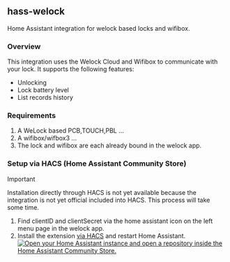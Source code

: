 ## hass-welock

Home Assistant integration for welock based locks and wifibox.

### Overview
This integration uses the Welock Cloud and Wifibox to communicate with your lock. It supports the following features:

- Unlocking
- Lock battery level
- List records history

### Requirements

1. A WeLock based PCB,TOUCH,PBL ...
1. A wifibox/wifbox3 ...
1. The lock and wifibox are each already bound in the welock app.

### Setup via HACS (Home Assistant Community Store)
> [!IMPORTANT]
> Installation directly through HACS is not yet available because the integration is not yet official included into HACS. This process will take some time.

1. Find clientID and clientSecret via the home assistant icon on the left menu page in the welock app.
1. Install the extension [via HACS](https://my.home-assistant.io/redirect/hacs_repository/?owner=hzjchina&repository=hass-welock&category=integration) and restart Home Assistant.
<a href="https://my.home-assistant.io/redirect/hacs_repository/?owner=hzjchina&repository=hass-welock&category=Integration" target="_blank"><img src="https://my.home-assistant.io/badges/hacs_repository.svg" alt="Open your Home Assistant instance and open a repository inside the Home Assistant Community Store." width="" height=""></a>